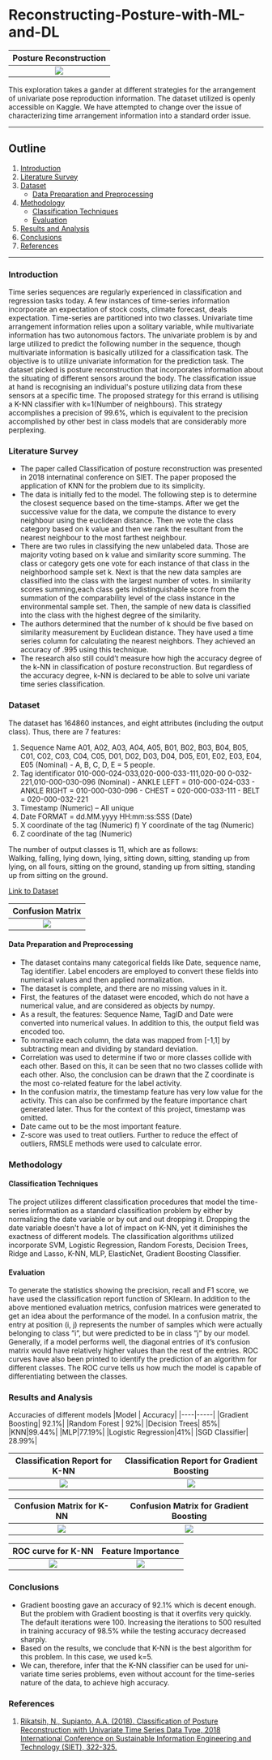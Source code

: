 # Reconstructing-Posture-with-ML-and-DL

Posture Reconstruction   |  
:-------------------------:|
![](Plots/posture-reconstruction.png) |

This exploration takes a gander at different strategies for the arrangement of univariate pose reproduction information. The dataset utilized is openly accessible on Kaggle. We have attempted to change over the issue of characterizing time arrangement information into a standard order issue.

---
## Outline

1. [Introduction](#introduction)
2. [Literature Survey](#literature-survey)
3. [Dataset](#dataset)
   * [Data Preparation and Preprocessing](#data-preparation-and-preprocessing)
4. [Methodology](#methodology)
   * [Classification Techniques](#classification-techniques)
   * [Evaluation](#evaluation)
5. [Results and Analysis](#results-and-analysis)
6. [Conclusions](#conclusions)
7. [References](#references)

---

### Introduction
Time series sequences are regularly experienced in classification and regression tasks today. A few instances of time-series information incorporate an expectation of stock costs, climate forecast, deals expectation. Time-series are partitioned into two classes. Univariate time arrangement information relies upon a solitary variable, while multivariate information has two autonomous factors. The univariate problem is by and large utilized to predict the following number in the sequence, though multivariate information is basically utilized for a classification task. The objective is to utilize univariate information for the prediction task. The dataset picked is posture reconstruction that incorporates information about the situating of different sensors around the body. The classification issue at hand is recognising an individual's posture utilizing data from these sensors at a specific time. The proposed strategy for this errand is utilising a K-NN classifier with k=1(Number of neighbours). This strategy accomplishes a precision of 99.6%, which is equivalent to the precision accomplished by other best in class models that are considerably more perplexing.

### Literature Survey
* The paper called Classification of posture reconstruction was presented in 2018 internatinal conference on SIET. The paper proposed the application of KNN for the problem due to its simplicity.
* The data is initially fed to the model. The following step is to determine the closest sequence based on the time-stamps. After we get the successive value for the data, we compute the distance to every neighbour using the euclidean distance. Then we vote the class category based on k value and then we rank the resultant from the nearest neighbour to the most farthest neighbour.
* There are two rules in classifying the new unlabeled data. Those are majority voting based on k value and similarity score summing. The class or category gets one vote for each instance of that class in the neighborhood sample set k. Next is that the new data samples are classified into the class with the largest number of votes. In similarity scores summing,each class gets indistinguishable score from the summation of the comparability level of the class instance in the environmental sample set. Then, the sample of new
data is classified into the class with the highest degree of the similarity.
* The authors determined that the number of k should be five based on similarity measurement by Euclidean distance. They have used a time series column for calculating the
nearest neighbors. They achieved an accuracy of .995 using this technique.
* The research also still could’t measure how high the accuracy degree of the k-NN in classification of posture reconstruction. But regardless of the accuracy degree, k-NN is declared to be able to solve uni variate time series classification.

### Dataset
The dataset has 164860 instances, and eight attributes (including the output class). Thus, there are 7 features:
1. Sequence Name A01, A02, A03, A04, A05, B01, B02, B03, B04, B05, C01, C02, C03, C04, C05, D01, D02, D03, D04, D05, E01, E02, E03, E04, E05 (Nominal) - A, B, C, D, E = 5 people.
2. Tag identificator 010-000-024-033,020-000-033-111,020-00 0-032-221,010-000-030-096 (Nominal) - ANKLE LEFT = 010-000-024-033 - ANKLE RIGHT = 010-000-030-096 - CHEST = 020-000-033-111 - BELT = 020-000-032-221
3. Timestamp (Numeric) – All unique
4. Date FORMAT = dd.MM.yyyy HH:mm:ss:SSS (Date)
5. X coordinate of the tag (Numeric) f) Y coordinate of the tag (Numeric)
6. Z coordinate of the tag (Numeric)  

The number of output classes is 11, which are as follows:  
Walking, falling, lying down, lying, sitting down, sitting, standing up from lying, on all fours, sitting on the ground, standing up from sitting, standing up from sitting on the ground.

[Link to Dataset](https://www.kaggle.com/uciml/posture-reconstruction)

Confusion Matrix   |  
:-------------------------:|
![](Plots/conf_mat.png) |

#### Data Preparation and Preprocessing
* The dataset contains many categorical fields like Date, sequence name, Tag identifier. Label encoders are employed to convert these fields into numerical values and then applied normalization.
* The dataset is complete, and there are no missing values in it.
* First, the features of the dataset were encoded, which do not have a numerical value, and are considered as objects by numpy.
* As a result, the features: Sequence Name, TagID and Date were converted into numerical values. In addition to this, the output field was encoded too.
* To normalize each column, the data was mapped from [-1,1] by subtracting mean and dividing by standard deviation.
* Correlation was used to determine if two or more classes collide with each other. Based on this, it can be seen that no two classes collide with each other. Also, the conclusion
can be drawn that the Z coordinate is the most co-related feature for the label activity. 
* In the confusion matrix, the timestamp feature has very low value for the activity. This can also be confirmed by the feature importance chart generated later. Thus for the context of this project, timestamp was omitted.
* Date came out to be the most important feature.
* Z-score was used to treat outliers. Further to reduce the effect of outliers, RMSLE methods were used to calculate error.


### Methodology

#### Classification Techniques
The project utilizes different classification procedures that model the time-series information as a standard classification problem by either by normalizing the date variable or by out and out dropping it. Dropping the date variable doesn't have a lot of impact on K-NN, yet it diminishes the exactness of different models. The classification algorithms utilized incorporate SVM, Logistic Regression, Random Forests, Decision Trees, Ridge and Lasso, K-NN, MLP, ElasticNet, Gradient Boosting Classifier.

#### Evaluation
To generate the statistics showing the precision, recall and F1 score, we have used the classification report function of SKlearn. In addition to the above mentioned evaluation metrics, confusion matrices were generated to get an idea about the performance of the model. In a confusion matrix, the entry at position (i, j) represents the number of samples which were actually belonging to class ”i”, but were predicted to be in class ”j” by our model. Generally, if a model performs well, the diagonal entries of it’s confusion matrix would have relatively higher values than the rest of the entries. ROC curves have also been printed to identify the prediction of an algorithm for different classes. The ROC curve tells us how much the model is capable of differentiating between the classes.

### Results and Analysis
Accuracies of different models
|Model | Accuracy|
|----|-----|
|Gradient Boosting| 92.1%|
|Random Forest | 92%|
|Decision Trees| 85%|
|KNN|99.44%|
|MLP|77.19%|
|Logistic Regression|41%|
|SGD Classifier| 28.99%|

Classification Report for K-NN|  Classification Report for Gradient Boosting|  
:-------------------------:|:-------------------------:|
![](Plots/knn-class.png) | ![](Plots/gb-class.png) |


Confusion Matrix for K-NN|  Confusion Matrix for Gradient Boosting|  
:-------------------------:|:-------------------------:|
![](Plots/knn-conf.png) |![](Plots/gb-conf.png) |


ROC curve for K-NN|  Feature Importance| 
:-------------------------:|:-------------------------:|
![](Plots/knn-roc.png) |![](Plots/feature_importance.png) |


### Conclusions
* Gradient boosting gave an accuracy of 92.1% which is decent enough. But the problem with Gradient boosting is that it overfits very quickly. The default iterations were 100. Increasing the iterations to 500 resulted in training accuracy of 98.5% while the testing accuracy decreased sharply.
* Based on the results, we conclude that K-NN is the best algorithm for this problem. In this case, we used k=5.
* We can, therefore, infer that the K-NN classifier can be used for uni-variate time series problems, even without account for the time-series nature of the data, to achieve high accuracy.
### References
1. [Rikatsih, N., Supianto, A.A. (2018). Classification of Posture Reconstruction with Univariate Time Series Data Type, 2018 International Conference on Sustainable Information Engineering and Technology (SIET), 322-325.](https://ieeexplore.ieee.org/abstract/document/8693174)
